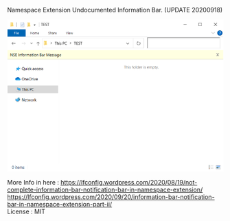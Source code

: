 Namespace Extension Undocumented Information Bar. (UPDATE 20200918)  

![Alt text](/image/Capture.PNG)

More Info in here : https://lfconfig.wordpress.com/2020/08/19/not-complete-information-bar-notification-bar-in-namespace-extension/  
https://lfconfig.wordpress.com/2020/09/20/information-bar-notification-bar-in-namespace-extension-part-ii/  
License : MIT  